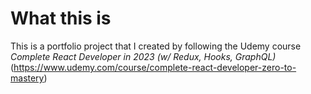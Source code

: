 # What this is

This is a portfolio project that I created by following the Udemy course *Complete React Developer in 2023 (w/ Redux, Hooks, GraphQL)*(https://www.udemy.com/course/complete-react-developer-zero-to-mastery)